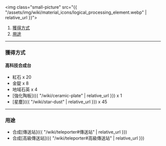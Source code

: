 <img class="small-picture" src="{{ "/assets/img/wiki/material_icons/logical_processing_element.webp" | relative_url }}">

<div class="article-content">
<ol>
    <li><a href="#獲得方式">獲得方式</a></li>
    <li><a href="#用途">用途</a></li>
</ol>
</div>

---

<a name="獲得方式"></a>

### 獲得方式

#### 高科技合成台

- 紅石 x 20  
- 金錠 x 8  
- 地域石英 x 4  
- [強化陶板]({{ "/wiki/ceramic-plate" | relative_url }}) x 1  
- [星塵]({{ "/wiki/star-dust" | relative_url }}) x 45  

---

<a name="用途"></a>

### 用途

- 合成[傳送站]({{ "/wiki/teleporter#傳送站" | relative_url }})  
- 合成[高級傳送站]({{ "/wiki/teleporter#高級傳送站" | relative_url }})